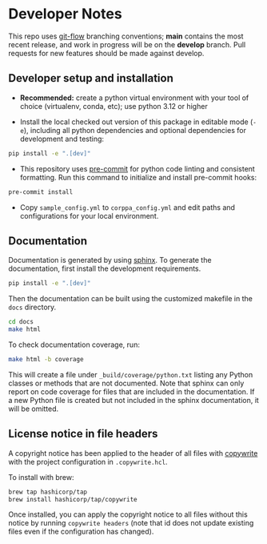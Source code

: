 # Developer Notes

This repo uses [git-flow](https://github.com/nvie/gitflow) branching conventions; **main** contains the most recent release, and work in progress will be on the **develop** branch. Pull requests for new features should be made against develop.

## Developer setup and installation

- **Recommended:** create a python virtual environment with your tool of choice (virtualenv, conda, etc); use python 3.12 or higher

- Install the local checked out version of this package in editable mode (`-e`), including all python dependencies and optional dependencies for development and testing:

```sh
pip install -e ".[dev]"
```

- This repository uses [pre-commit](https://pre-commit.com/) for python code linting and consistent formatting. Run this command to initialize and install pre-commit hooks:

```sh
pre-commit install
```

- Copy `sample_config.yml` to `corppa_config.yml` and edit paths and configurations for your local environment.

## Documentation
Documentation is generated by using [sphinx](https://www.sphinx-doc.org/en/master/). To
generate the documentation, first install the development requirements.

```sh
pip install -e ".[dev]"
```

Then the documentation can be built using the customized makefile in the `docs` directory.
```sh
cd docs
make html
```

To check documentation coverage, run:
```sh
make html -b coverage
```

This will create a file under `_build/coverage/python.txt` listing any Python classes or methods
that are not documented. Note that sphinx can only report on code coverage for files that are
included in the documentation. If a new Python file is created but not included in the sphinx
documentation, it will be omitted.

## License notice in file headers

A copyright notice has been applied to the header of all files with 
[copywrite](https://github.com/hashicorp/copywrite) with the project configuration in `.copywrite.hcl`.

To install with brew:
```sh
brew tap hashicorp/tap
brew install hashicorp/tap/copywrite
```

Once installed, you can apply the copyright notice to all files without this notice by running `copywrite headers` (note that id does not update existing files even if the configuration has changed).




